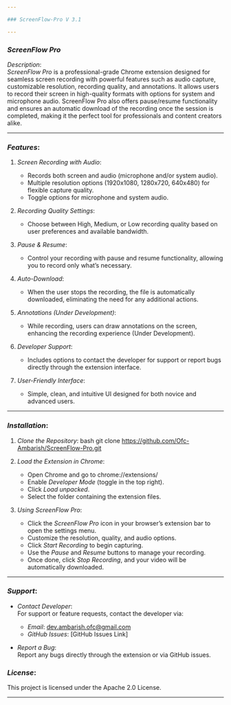 ```yaml
---

### ScreenFlow-Pro V 3.1

---
```


### *ScreenFlow Pro*

*Description*:  
*ScreenFlow Pro* is a professional-grade Chrome extension designed for seamless screen recording with powerful features such as audio capture, customizable resolution, recording quality, and annotations. It allows users to record their screen in high-quality formats with options for system and microphone audio. ScreenFlow Pro also offers pause/resume functionality and ensures an automatic download of the recording once the session is completed, making it the perfect tool for professionals and content creators alike.

---

### *Features*:

1. *Screen Recording with Audio*:  
   - Records both screen and audio (microphone and/or system audio).
   - Multiple resolution options (1920x1080, 1280x720, 640x480) for flexible capture quality.
   - Toggle options for microphone and system audio.

2. *Recording Quality Settings*:  
   - Choose between High, Medium, or Low recording quality based on user preferences and available bandwidth.

3. *Pause & Resume*:  
   - Control your recording with pause and resume functionality, allowing you to record only what’s necessary.

4. *Auto-Download*:  
   - When the user stops the recording, the file is automatically downloaded, eliminating the need for any additional actions.

5. *Annotations (Under Development)*:  
   - While recording, users can draw annotations on the screen, enhancing the recording experience (Under Development).

6. *Developer Support*:  
   - Includes options to contact the developer for support or report bugs directly through the extension interface.

7. *User-Friendly Interface*:  
   - Simple, clean, and intuitive UI designed for both novice and advanced users.

---

### *Installation*:

1. *Clone the Repository*:
   bash
   git clone https://github.com/Ofc-Ambarish/ScreenFlow-Pro.git
   

2. *Load the Extension in Chrome*:
   - Open Chrome and go to chrome://extensions/
   - Enable *Developer Mode* (toggle in the top right).
   - Click *Load unpacked*.
   - Select the folder containing the extension files.

3. *Using ScreenFlow Pro*:
   - Click the *ScreenFlow Pro* icon in your browser’s extension bar to open the settings menu.
   - Customize the resolution, quality, and audio options.
   - Click *Start Recording* to begin capturing.
   - Use the *Pause* and *Resume* buttons to manage your recording.
   - Once done, click *Stop Recording*, and your video will be automatically downloaded.

---

### *Support*:

- *Contact Developer*:  
   For support or feature requests, contact the developer via:  
   - *Email*: dev.ambarish.ofc@gmail.com  
   - *GitHub Issues*: [GitHub Issues Link]

- *Report a Bug*:  
   Report any bugs directly through the extension or via GitHub issues.


### *License*:  
This project is licensed under the Apache 2.0 License.

---
